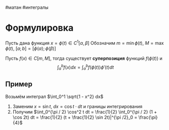 #матан #интегралы 
# Формулировка
Пусть дана функция $x = \phi(t) \in C^1 [\alpha, \beta]$
Обозначим $m = \min\phi(t)$, $M = \max \phi(t)$, $[a; b] = [\phi(\alpha); \phi(\beta)]$

Пусть $f(x) \in C[m, M]$, тогда существует **суперпозиция** функций $f(\phi(t))$ и $$\int_a^b f(x) dx = \int_a^b f(\phi(t)) \phi'(t) dt$$
## Пример
Возьмём интеграл $\int_0^1 \sqrt{1 - x^2} dx$
1. Заменим $x = \sin t, \ dx = \cos t \cdot dt$ и границы интегрирования 
2. Получим $\int_0^{\pi / 2} \cos^2 t dt = \frac{1}{2} \int_0^{\pi / 2} (1 + \cos 2t) dt = \frac{1}{2} (t + \frac{1}{2} \sin 2t)|^{\pi /2}_0 = \frac{\pi}{4}$